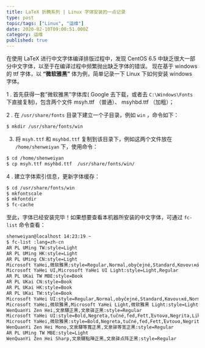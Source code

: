 ```yaml
---
title: LaTeX 折腾系列 | Linux 字体安装的一点记录
type: post
topic/tags: ["Linux", "运维"]
date: 2020-02-10T09:00:51.000Z
category: 运维
published: true
---
```


在使用 LaTeX 进行中文字体编译排版过程中，发现 CentOS 6.5 中缺乏很大一部分中文字体，以至于在编译过程中频繁抛出缺乏字体的错误。 现在基于 windows 的 ttf 字体，以 **“微软雅黑”** 体为例，简单记录一下 Linux 下如何安装 windows 字体。

1 . 首先获得一套”微软雅黑”字体库( Google 去下载，或者去 `C:\Windows\Fonts` 下直接复制)，包含两个文件 msyh.ttf （普通）、 msyhbd.ttf （加粗）；

2 . 在 `/usr/share/fonts` 目录下建立一个子目录，例如 `win` ，命令如下：

```bash
$ mkdir /usr/share/fonts/win
```

3. 将 `msyh.ttf` 和 `msyhbd.ttf` 复制到该目录下，例如这两个文件放在 `/home/shenweiyan` 下，使用命令：

```bash
$ cd /home/shenweiyan
$ cp msyh.ttf msyhbd.ttf  /usr/share/fonts/win/
```

4 . 建立字体索引信息，更新字体缓存：

```bash
$ cd /usr/share/fonts/win
$ mkfontscale
$ mkfontdir
$ fc-cache
```

至此，字体已经安装完毕！如果想要查看本机器所安装的中文字体，可通过 `fc-list` 命令查看：

```bash
shenweiyan@localhost 14:23:19 ~ 
$ fc-list :lang=zh-cn
AR PL UMing TW:style=Light
AR PL UMing HK:style=Light
AR PL UMing CN:style=Light
Microsoft YaHei,微软雅黑:style=Regular,Normal,obyčejné,Standard,Κανονικά,Normaali,Normál,Normale,Standaard,Normalny,Обычный,Normálne,Navadno,Arrunta
Microsoft YaHei UI,Microsoft YaHei UI Light:style=Light,Regular
AR PL UKai TW MBE:style=Book
AR PL UKai CN:style=Book
AR PL UKai HK:style=Book
AR PL UKai TW:style=Book
Microsoft YaHei UI:style=Regular,Normal,obyčejné,Standard,Κανονικά,Normaali,Normál,Normale,Standaard,Normalny,Обычный,Normálne,Navadno,Arrunta
Microsoft YaHei,微软雅黑,Microsoft YaHei Light,微软雅黑 Light:style=Light,Regular
WenQuanYi Zen Hei,文泉驛正黑,文泉驿正黑:style=Regular
Microsoft YaHei UI:style=Bold,Negreta,tučné,fed,Fett,Έντονα,Negrita,Lihavoitu,Gras,Félkövér,Grassetto,Vet,Halvfet,Pogrubiony,Negrito,Полужирный,Fet,Kalın,Krepko,Lodia
Microsoft YaHei,微软雅黑:style=Bold,Negreta,tučné,fed,Fett,Έντονα,Negrita,Lihavoitu,Gras,Félkövér,Grassetto,Vet,Halvfet,Pogrubiony,Negrito,Полужирный,Fet,Kalın,Krepko,Lodia
WenQuanYi Zen Hei Mono,文泉驛等寬正黑,文泉驿等宽正黑:style=Regular
AR PL UMing TW MBE:style=Light
WenQuanYi Zen Hei Sharp,文泉驛點陣正黑,文泉驿点阵正黑:style=Regular
```

